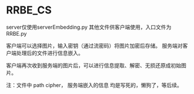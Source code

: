 # RRBE_CS
server仅使用serverEmbedding.py
其他文件供客户端使用，入口文件为RRBE.py

客户端可以选择图片，输入密钥（通过流密码）将图片加密后存储。
服务端对客户端处理后的文件进行信息嵌入。

客户端再次收到服务端的图片后，可以进行信息提取、解密、无损还原成初始图片。

注：文件中 path  cipher， 服务端嵌入的信息 均是写死的，懒狗了，等后续。
